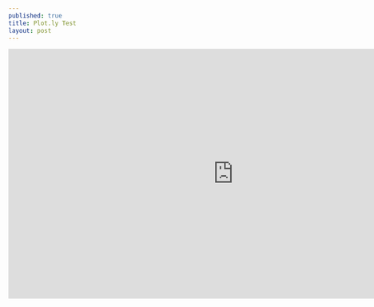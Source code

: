 ```yaml
---
published: true
title: Plot.ly Test
layout: post
---
```

<iframe width="900" height="500" frameborder="0" scrolling="no" src="https://plot.ly/~DuliniMendis/0.embed"></iframe>